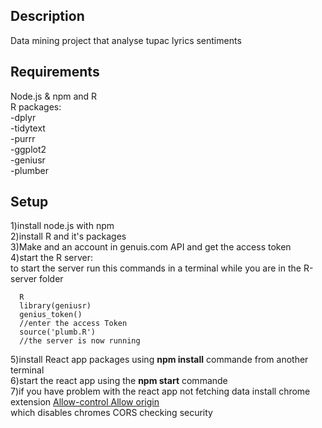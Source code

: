 
## Description
Data mining project that analyse tupac lyrics sentiments 

## Requirements
Node.js & npm and R <br/>
R packages:<br/>
-dplyr <br/>
-tidytext<br/>
-purrr <br/>
-ggplot2 <br/>
-geniusr <br/>
-plumber <br/>

## Setup
1)install node.js with npm </br>
2)install R and it's packages </br>
3)Make and an account in genuis.com API and get the access token </br>
4)start the R server:</br>
to start the server run this commands in a terminal while you are in the R-server folder</br>
```
  R 
  library(geniusr)
  genius_token()
  //enter the access Token 
  source('plumb.R') 
  //the server is now running
```
5)install React app packages using <b>npm install</b> commande from another terminal </br>
6)start the react app using the <b>npm start</b> commande </br>
7)if you have problem with the react app not fetching data install chrome extension <a href="https://chrome.google.com/webstore/detail/allow-control-allow-origi/nlfbmbojpeacfghkpbjhddihlkkiljbi?hl=en">Allow-control Allow origin </a> </br> which disables chromes CORS checking security


